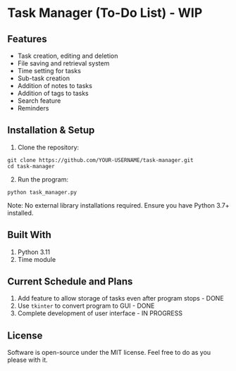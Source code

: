 # Task Manager (To-Do List) - WIP
## Features
- Task creation, editing and deletion
- File saving and retrieval system
- Time setting for tasks
- Sub-task creation
- Addition of notes to tasks
- Addition of tags to tasks
- Search feature
- Reminders

## Installation & Setup
1. Clone the repository:
```
git clone https://github.com/YOUR-USERNAME/task-manager.git
cd task-manager
```
2. Run the program:
```
python task_manager.py
```
Note: No external library installations required. Ensure you have Python 3.7+ installed.

## Built With
1. Python 3.11
2. Time module

## Current Schedule and Plans
1. Add feature to allow storage of tasks even after program stops - DONE
2. Use ```tkinter``` to convert program to GUI - DONE
3. Complete development of user interface - IN PROGRESS

## License
Software is open-source under the MIT license. Feel free to do as you please with it.
